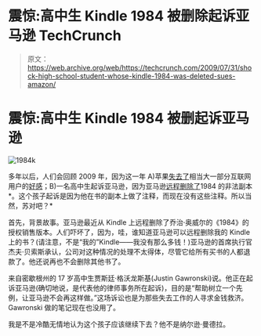 # 震惊:高中生 Kindle 1984 被删除起诉亚马逊 TechCrunch

> 原文：<https://web.archive.org/web/https://techcrunch.com/2009/07/31/shock-high-school-student-whose-kindle-1984-was-deleted-sues-amazon/>

# 震惊:高中生 Kindle 1984 被删起诉亚马逊

![1984k](img/9bdd366895c8400e373848cc0222ed1c.png "1984k")

多年以后，人们会回顾 2009 年，因为这一年 A)苹果[失去了](https://web.archive.org/web/20221006023815/http://www.mobilecrunch.com/2009/07/29/is-the-iphone-causing-apple-to-lose-the-plot/)相当大一部分互联网用户的[好感](https://web.archive.org/web/20221006023815/http://www.beta.techcrunch.com/2009/07/31/i-quit-the-iphone/)；B)一名高中生起诉亚马逊，因为亚马逊[远程删除了](https://web.archive.org/web/20221006023815/http://www.crunchgear.com/2009/07/17/amazon-puts-orwell-e-books-in-the-memory-hole/)1984 的非法副本*。这个孩子起诉是因为他在书的副本上做了注释，而现在没有这些注释。所以当然，苏对吧？*

首先，背景故事。亚马逊最近从 Kindle 上远程删除了乔治·奥威尔的《1984》的授权销售版本。人们吓坏了，因为，哇，谁知道亚马逊可以远程删除我的 Kindle 上的书？(请注意，不是“我的”Kindle——我没有那么多钱！)亚马逊的首席执行官杰夫·贝索斯承认，公司对这种情况的处理不太得体，尽管它给所有买书的人都退款了。他还说再也不会删除其他书了。

来自密歇根州的 17 岁高中生贾斯廷·格沃龙斯基(Justin Gawronski)说。他正在起诉亚马逊(确切地说，是代表他的律师事务所在起诉)，目的是“帮助树立一个先例，让亚马逊不会再这样做。”这场诉讼也是为那些失去工作的人寻求金钱救济。Gawronski 做的笔记现在也没用了。

我是不是冷酷无情地认为这个孩子应该继续下去？他不是纳尔逊·曼德拉。